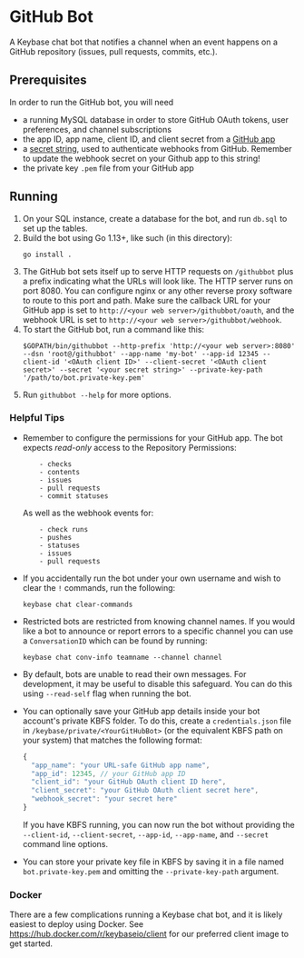 # GitHub Bot

A Keybase chat bot that notifies a channel when an event happens on a GitHub repository (issues, pull requests, commits, etc.).

## Prerequisites

In order to run the GitHub bot, you will need

- a running MySQL database in order to store GitHub OAuth tokens, user preferences, and channel subscriptions
- the app ID, app name, client ID, and client secret from a [GitHub app](https://developer.github.com/apps/building-github-apps/creating-a-github-app/)
- a [secret string](https://developer.github.com/webhooks/securing), used to authenticate webhooks from GitHub. Remember to update the webhook secret on your Github app to this string!
- the private key `.pem` file from your GitHub app

## Running

1. On your SQL instance, create a database for the bot, and run `db.sql` to set up the tables.
2. Build the bot using Go 1.13+, like such (in this directory):
   ```
   go install .
   ```
3. The GitHub bot sets itself up to serve HTTP requests on `/githubbot` plus a prefix indicating what the URLs will look like. The HTTP server runs on port 8080. You can configure nginx or any other reverse proxy software to route to this port and path. Make sure the callback URL for your GitHub app is set to `http://<your web server>/githubbot/oauth`, and the webhook URL is set to `http://<your web server>/githubbot/webhook`.
4. To start the GitHub bot, run a command like this:
   ```
   $GOPATH/bin/githubbot --http-prefix 'http://<your web server>:8080' --dsn 'root@/githubbot' --app-name 'my-bot' --app-id 12345 --client-id '<OAuth client ID>' --client-secret '<OAuth client secret>' --secret '<your secret string>' --private-key-path '/path/to/bot.private-key.pem'
   ```
5. Run `githubbot --help` for more options.

### Helpful Tips

- Remember to configure the permissions for your GitHub app. The bot expects
  *read-only* access to the Repository Permissions:
    ```
        - checks
        - contents
        - issues
        - pull requests
        - commit statuses
    ```
    As well as the webhook events for:
    ```
        - check runs
        - pushes
        - statuses
        - issues
        - pull requests
    ```

- If you accidentally run the bot under your own username and wish to clear the `!` commands, run the following:
  ```
  keybase chat clear-commands
  ```
- Restricted bots are restricted from knowing channel names. If you would like
  a bot to announce or report errors to a specific channel you can use a
  `ConversationID` which can be found by running:
  ```
  keybase chat conv-info teamname --channel channel
  ```
- By default, bots are unable to read their own messages. For development, it may be useful to disable this safeguard.
  You can do this using `--read-self` flag when running the bot.
- You can optionally save your GitHub app details inside your bot account's private KBFS folder. To do this, create a `credentials.json` file in `/keybase/private/<YourGitHubBot>` (or the equivalent KBFS path on your system) that matches the following format:
  ```js
  {
    "app_name": "your URL-safe GitHub app name",
    "app_id": 12345, // your GitHub app ID
    "client_id": "your GitHub OAuth client ID here",
    "client_secret": "your GitHub OAuth client secret here",
    "webhook_secret": "your secret here"
  }
  ```
  If you have KBFS running, you can now run the bot without providing the `--client-id`, `--client-secret`, `--app-id`, `--app-name`, and `--secret` command line options.
- You can store your private key file in KBFS by saving it in a file named `bot.private-key.pem` and omitting the `--private-key-path` argument.

### Docker

There are a few complications running a Keybase chat bot, and it is likely easiest to deploy using Docker. See https://hub.docker.com/r/keybaseio/client for our preferred client image to get started.
